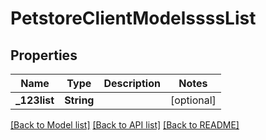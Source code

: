 # PetstoreClientModelssssList

## Properties
Name | Type | Description | Notes
------------ | ------------- | ------------- | -------------
**_123list** | **String** |  | [optional] 

[[Back to Model list]](../README.md#documentation-for-models) [[Back to API list]](../README.md#documentation-for-api-endpoints) [[Back to README]](../README.md)


